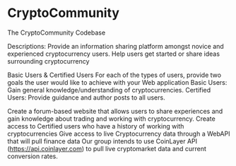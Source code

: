 # CryptoCommunity
The CryptoCommunity Codebase

Descriptions: 
Provide an information sharing platform amongst novice and experienced cryptocurrency users. 
Help users get started or share ideas surrounding cryptocurrency 

Basic Users & Certified Users
For each of the types of users, provide two goals the user would like to achieve with your Web application
Basic Users: Gain general knowledge/understanding of cryptocurrencies. 
Certified Users: Provide guidance and author posts to all users. 

Create a forum-based website that allows users to share experiences and gain knowledge about trading and working with cryptocurrency. 
Create access to Certified users who have a history of working with cryptocurrencies 
Give access to live Cryptocurrency data through a WebAPI that will pull finance data
Our group intends to use CoinLayer API (https://api.coinlayer.com) to pull live cryptomarket data and current conversion rates.